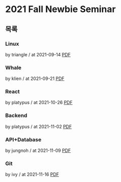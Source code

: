 # 2021 Fall Newbie Seminar

## 목록

### Linux

by triangle / at 2021-09-14
[PDF](https://s3.ap-northeast-2.amazonaws.com/sparcs.home/triangle_1636564006512.pdf)

### Whale

by klien / at 2021-09-21
[PDF](https://s3.ap-northeast-2.amazonaws.com/sparcs.home/klien_1637163577259.pdf)

### React

by platypus / at 2021-10-26
[PDF](https://s3.ap-northeast-2.amazonaws.com/sparcs.home/platypus_1636473058003.pdf)

### Backend

by platypus / at 2021-11-02
[PDF](https://s3.ap-northeast-2.amazonaws.com/sparcs.home/platypus_1636472998644.pdf)

### API+Database

by jungnoh / at 2021-11-09
[PDF](https://s3.ap-northeast-2.amazonaws.com/sparcs.home/jungnoh_1636473083783.pdf)

### Git

by ivy / at 2021-11-16
[PDF](https://s3.ap-northeast-2.amazonaws.com/sparcs.home/ivy_1637161275272.pdf)
